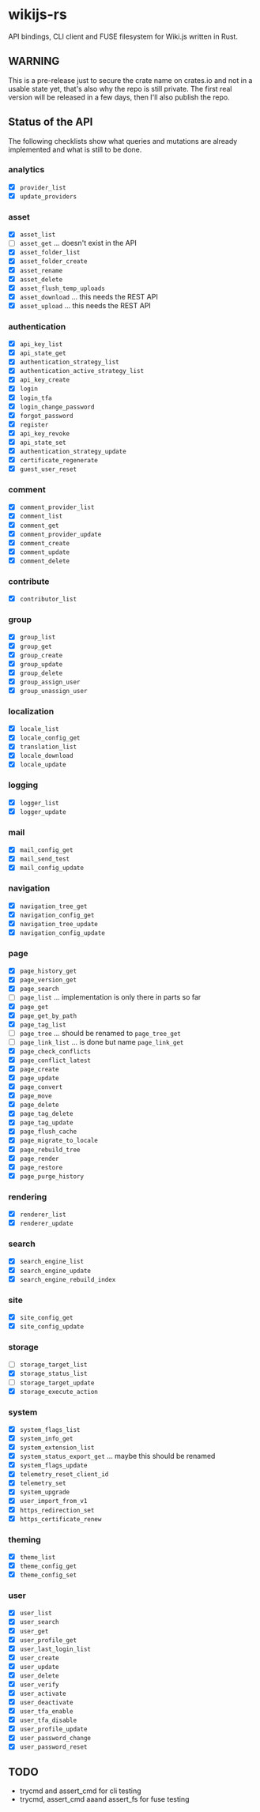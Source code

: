 # wikijs-rs
API bindings, CLI client and FUSE filesystem for Wiki.js written in Rust.

## WARNING
This is a pre-release just to secure the crate name on crates.io and not
in a usable state yet, that's also why the repo is still private. The first
real version will be released in a few days, then I'll also publish the repo.

## Status of the API
The following checklists show what queries and mutations are already
implemented and what is still to be done.

### analytics
- [x] `provider_list`
- [x] `update_providers`

### asset
- [x] `asset_list`
- [ ] `asset_get` ... doesn't exist in the API
- [x] `asset_folder_list`
- [x] `asset_folder_create`
- [x] `asset_rename`
- [x] `asset_delete`
- [x] `asset_flush_temp_uploads`
- [x] `asset_download` ... this needs the REST API
- [x] `asset_upload` ... this needs the REST API

### authentication
- [x] `api_key_list`
- [x] `api_state_get`
- [x] `authentication_strategy_list`
- [x] `authentication_active_strategy_list`
- [x] `api_key_create`
- [x] `login`
- [x] `login_tfa`
- [x] `login_change_password`
- [x] `forgot_password`
- [x] `register`
- [x] `api_key_revoke`
- [x] `api_state_set`
- [x] `authentication_strategy_update`
- [x] `certificate_regenerate`
- [x] `guest_user_reset`

### comment
- [x] `comment_provider_list`
- [x] `comment_list`
- [x] `comment_get`
- [x] `comment_provider_update`
- [x] `comment_create`
- [x] `comment_update`
- [x] `comment_delete`

### contribute
- [x] `contributor_list`

### group
- [x] `group_list`
- [x] `group_get`
- [x] `group_create`
- [x] `group_update`
- [x] `group_delete`
- [x] `group_assign_user`
- [x] `group_unassign_user`

### localization
- [x] `locale_list`
- [x] `locale_config_get`
- [x] `translation_list`
- [x] `locale_download`
- [x] `locale_update`

### logging
- [x] `logger_list`
- [x] `logger_update`

### mail
- [x] `mail_config_get`
- [x] `mail_send_test`
- [x] `mail_config_update`

### navigation
- [x] `navigation_tree_get`
- [x] `navigation_config_get`
- [x] `navigation_tree_update`
- [x] `navigation_config_update`

### page
- [x] `page_history_get`
- [x] `page_version_get`
- [x] `page_search`
- [ ] `page_list` ... implementation is only there in parts so far
- [x] `page_get`
- [x] `page_get_by_path`
- [x] `page_tag_list`
- [ ] `page_tree` ... should be renamed to `page_tree_get`
- [ ] `page_link_list` ... is done but name `page_link_get`
- [x] `page_check_conflicts`
- [x] `page_conflict_latest`
- [x] `page_create`
- [x] `page_update`
- [x] `page_convert`
- [x] `page_move`
- [x] `page_delete`
- [x] `page_tag_delete`
- [x] `page_tag_update`
- [x] `page_flush_cache`
- [x] `page_migrate_to_locale`
- [x] `page_rebuild_tree`
- [x] `page_render`
- [x] `page_restore`
- [x] `page_purge_history`

### rendering
- [x] `renderer_list`
- [x] `renderer_update`

### search
- [x] `search_engine_list`
- [x] `search_engine_update`
- [x] `search_engine_rebuild_index`

### site
- [x] `site_config_get`
- [x] `site_config_update`

### storage
- [ ] `storage_target_list`
- [x] `storage_status_list`
- [ ] `storage_target_update`
- [x] `storage_execute_action`

### system
- [x] `system_flags_list`
- [x] `system_info_get`
- [x] `system_extension_list`
- [x] `system_status_export_get` ... maybe this should be renamed
- [x] `system_flags_update`
- [x] `telemetry_reset_client_id`
- [x] `telemetry_set`
- [x] `system_upgrade`
- [x] `user_import_from_v1`
- [x] `https_redirection_set`
- [x] `https_certificate_renew`

### theming
- [x] `theme_list`
- [x] `theme_config_get`
- [x] `theme_config_set`

### user
- [x] `user_list`
- [x] `user_search`
- [x] `user_get`
- [x] `user_profile_get`
- [x] `user_last_login_list`
- [x] `user_create`
- [x] `user_update`
- [x] `user_delete`
- [x] `user_verify`
- [x] `user_activate`
- [x] `user_deactivate`
- [x] `user_tfa_enable`
- [x] `user_tfa_disable`
- [x] `user_profile_update`
- [x] `user_password_change`
- [x] `user_password_reset`

## TODO
- trycmd and assert_cmd for cli testing
- trycmd, assert_cmd aaand assert_fs for fuse testing
